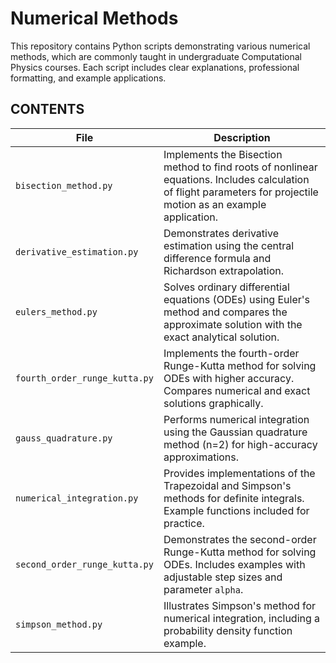 # Numerical Methods 

This repository contains Python scripts demonstrating various numerical methods, which are commonly taught in undergraduate Computational Physics courses. Each script includes clear explanations, professional formatting, and example applications.

## CONTENTS

| File | Description |
|------|-------------|
| `bisection_method.py` | Implements the Bisection method to find roots of nonlinear equations. Includes calculation of flight parameters for projectile motion as an example application. |
| `derivative_estimation.py` | Demonstrates derivative estimation using the central difference formula and Richardson extrapolation. |
| `eulers_method.py` | Solves ordinary differential equations (ODEs) using Euler's method and compares the approximate solution with the exact analytical solution. |
| `fourth_order_runge_kutta.py` | Implements the fourth-order Runge-Kutta method for solving ODEs with higher accuracy. Compares numerical and exact solutions graphically. |
| `gauss_quadrature.py` | Performs numerical integration using the Gaussian quadrature method (n=2) for high-accuracy approximations. |
| `numerical_integration.py` | Provides implementations of the Trapezoidal and Simpson's methods for definite integrals. Example functions included for practice. |
| `second_order_runge_kutta.py` | Demonstrates the second-order Runge-Kutta method for solving ODEs. Includes examples with adjustable step sizes and parameter `alpha`. |
| `simpson_method.py` | Illustrates Simpson's method for numerical integration, including a probability density function example. |


